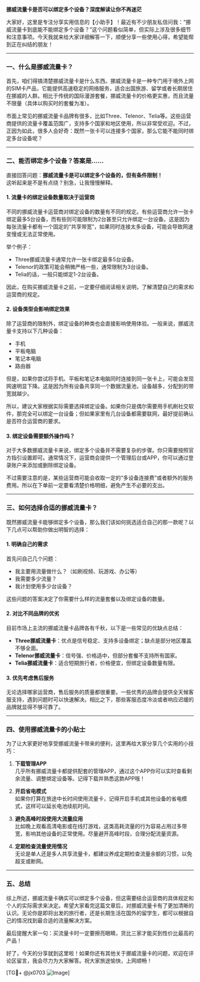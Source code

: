 **挪威流量卡是否可以绑定多个设备？深度解读让你不再迷茫**

大家好，这里是专注分享实用信息的【小助手】！最近有不少朋友私信问我：“挪威流量卡到底能不能绑定多个设备？”这个问题看似简单，但实际上涉及很多细节和注意事项。今天我就来给大家详细解答一下，顺便分享一些使用心得，希望能帮到正在纠结的朋友！

---

### **一、什么是挪威流量卡？**
首先，咱们得搞清楚挪威流量卡是什么东西。挪威流量卡是一种专门用于境外上网的SIM卡产品，它能提供高速稳定的网络服务，适合出国旅游、留学或者长期居住在挪威的人群。相比于传统的国际漫游套餐，挪威流量卡的价格更实惠，而且流量不限量（具体以购买时的套餐为准）。

市面上常见的挪威流量卡品牌有很多，比如Three、Telenor、Telia等。这些运营商提供的流量卡覆盖范围广，支持多个国家和地区使用，所以非常受欢迎。不过，正因为如此，很多人会好奇：既然一张卡可以连接多个国家，那么它能不能同时绑定多台设备呢？

---

### **二、能否绑定多个设备？答案是……**
直接回答问题：**挪威流量卡是可以绑定多个设备的，但有条件限制！**  
这听起来是不是有点绕？别急，让我慢慢解释。

#### 1. **流量卡的绑定设备数量取决于运营商**
不同的挪威流量卡运营商对绑定设备的数量有不同的规定。有些运营商允许一张卡绑定最多5台设备，而有些则可能限制为2台甚至只允许绑定一台设备。这是因为每张流量卡都有一个固定的“共享带宽”，如果同时连接太多设备，可能会导致网速变慢或无法正常使用。

举个例子：
- Three挪威流量卡通常允许一张卡绑定最多5台设备。
- Telenor的政策可能会稍微严格一些，通常限制为3台设备。
- Telia的话，一般只能绑定1-2台设备。

因此，在购买挪威流量卡之前，一定要仔细阅读相关说明，了解清楚自己的需求和运营商的规定。

#### 2. **设备类型会影响绑定效果**
除了运营商的限制外，绑定设备的种类也会直接影响使用体验。一般来说，挪威流量卡支持以下几种设备：
- 手机
- 平板电脑
- 笔记本电脑
- 路由器

但是，如果你尝试将手机、平板和笔记本电脑同时连接到同一张卡上，可能会发现网速明显下降。这是因为所有设备共享同一个数据流量池，设备越多，分配到的带宽就越少。

所以，建议大家根据实际需要选择绑定设备。如果你只是偶尔需要用手机刷社交软件，那完全可以绑定一台设备；但如果家里有几台设备都需要联网，最好提前确认是否符合运营商的要求。

#### 3. **绑定设备需要额外操作吗？**
对于大多数挪威流量卡来说，绑定多个设备并不需要复杂的步骤。你只需要按照官方指引设置即可。通常情况下，运营商会提供一个管理后台或APP，你可以通过登录账户来添加或删除绑定设备。

不过需要注意的是，某些运营商可能会收取一定的“多设备连接费”或者额外的服务费用。所以在下单前一定要看清楚价格明细，避免产生不必要的支出。

---

### **三、如何选择合适的挪威流量卡？**
既然挪威流量卡能够绑定多个设备，那么我们该如何挑选适合自己的那一款呢？以下几点可以帮助你做出明智的选择：

#### 1. **明确自己的需求**
首先问自己几个问题：
- 我主要用流量做什么？（如刷视频、玩游戏、办公等）
- 我需要多少流量？
- 我计划使用多少台设备？

这些问题的答案决定了你需要什么样的流量套餐以及绑定设备的数量。

#### 2. **对比不同品牌的优劣**
目前市场上主流的挪威流量卡品牌各有千秋，以下是一些常见的优缺点总结：
- **Three挪威流量卡**：优点是信号稳定、支持多设备绑定；缺点是部分地区覆盖不够全面。
- **Telenor挪威流量卡**：信号强、价格适中，但部分套餐不支持所有国家。
- **Telia挪威流量卡**：适合短期旅行者，价格便宜，但绑定设备数量有限。

#### 3. **优先考虑售后服务**
无论选择哪家运营商，售后服务的质量都很重要。一些优秀的品牌会提供全天候客服支持，遇到问题时可以快速解决。相比之下，那些客服态度冷淡或者响应迟缓的品牌就显得不够可靠了。

---

### **四、使用挪威流量卡的小贴士**
为了让大家更好地享受挪威流量卡带来的便利，这里再给大家分享几个实用的小技巧：

1. **下载管理APP**  
几乎所有挪威流量卡都提供配套的管理APP，通过这个APP你可以实时查看剩余流量、调整绑定设备等。记得下载并熟悉这款APP哦！

2. **开启省电模式**  
如果你打算在旅途中长时间使用流量卡，记得开启手机或其他设备的省电模式，这样可以延长电池续航时间。

3. **避免高峰时段使用大流量应用**  
比如晚上观看高清电影或在线打游戏，这类高耗流量的行为容易占用过多带宽，影响其他设备的正常使用。尽量避开高峰时段，合理分配流量资源。

4. **定期检查流量使用情况**  
无论是单人还是多人共享流量卡，都建议养成定期检查流量余额的习惯，以免超支或断网。

---

### **五、总结**
综上所述，挪威流量卡确实可以绑定多个设备，但这需要结合运营商的具体规定和个人的实际需求来决定。希望大家看完这篇文章后，对挪威流量卡有了更加清晰的认识。无论你是即将出发的旅行者，还是长期生活在国外的留学生，都可以根据自己的情况找到最合适的流量解决方案。

最后提醒大家一句：买流量卡时一定要擦亮眼睛，货比三家才能买到性价比最高的产品！  

好了，今天的分享就到这里啦！如果你还有其他关于挪威流量卡的问题，欢迎在评论区留言，我会尽力为大家解答。祝大家旅途愉快，上网顺畅！  

[TG💪+ @jx0703 ![Image](https://github.com/user-attachments/assets/dbca1d08-cadb-493c-b0ec-ad6f7a83f270)]